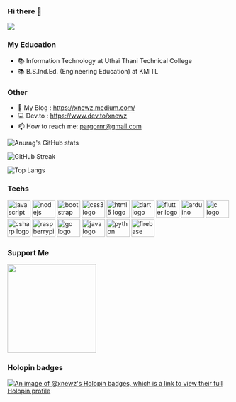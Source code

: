 ### Hi there 👋
![](https://komarev.com/ghpvc/?username=xnewz&color=blueviolet)
### My Education
- 📚 Information Technology at Uthai Thani Technical College
- 📚 B.S.Ind.Ed. (Engineering Education) at KMITL
### Other
- 🌱 My Blog : https://xnewz.medium.com/
- 💻 Dev.to : https://www.dev.to/xnewz
- 📫 How to reach me: [pargornr@gmail.com](mailto:pargornr@gmail.com)

![Anurag's GitHub stats](https://github-readme-stats.vercel.app/api?username=xnewz&show_icons=true&hide=&count_private=true&theme=tokyonight)

![GitHub Streak](https://github-readme-streak-stats.herokuapp.com/?user=xnewz&theme=tokyonight)

![Top Langs](https://github-readme-stats.vercel.app/api/top-langs/?username=xnewz&layout=compact&theme=tokyonight)

<!-- ### My Activities
<div align="left">
  <img src="https://github-read-medium-git-main.pahlevikun.vercel.app/latest?limit=4&username=xnewz&theme=dark" alt="Layout with last medium posts"  />
</div> -->

### Techs
<div align="left">
  <img src="https://cdn.jsdelivr.net/gh/devicons/devicon/icons/javascript/javascript-original.svg" height="40" width="52" alt="javascript logo"  />
  <img src="https://cdn.jsdelivr.net/gh/devicons/devicon/icons/nodejs/nodejs-original.svg" height="40" width="52" alt="nodejs logo"  />
  <img src="https://cdn.jsdelivr.net/gh/devicons/devicon/icons/bootstrap/bootstrap-original.svg" height="40" width="52" alt="bootstrap logo"  />
  <img src="https://cdn.jsdelivr.net/gh/devicons/devicon/icons/css3/css3-original.svg" height="40" width="52" alt="css3 logo"  />
  <img src="https://cdn.jsdelivr.net/gh/devicons/devicon/icons/html5/html5-original.svg" height="40" width="52" alt="html5 logo"  />
  <img src="https://cdn.jsdelivr.net/gh/devicons/devicon/icons/dart/dart-original.svg" height="40" width="52" alt="dart logo"  />
  <img src="https://cdn.jsdelivr.net/gh/devicons/devicon/icons/flutter/flutter-original.svg" height="40" width="52" alt="flutter logo"  />
  <img src="https://cdn.jsdelivr.net/gh/devicons/devicon/icons/arduino/arduino-original.svg" height="40" width="52" alt="arduino logo"  />
  <img src="https://cdn.jsdelivr.net/gh/devicons/devicon/icons/c/c-original.svg" height="40" width="52" alt="c logo"  />
  <img src="https://cdn.jsdelivr.net/gh/devicons/devicon/icons/csharp/csharp-original.svg" height="40" width="52" alt="csharp logo"  />
  <img src="https://cdn.jsdelivr.net/gh/devicons/devicon/icons/raspberrypi/raspberrypi-original.svg" height="40" width="52" alt="raspberrypi logo"  />
  <img src="https://cdn.jsdelivr.net/gh/devicons/devicon/icons/go/go-original.svg" height="40" width="52" alt="go logo"  />
  <img src="https://cdn.jsdelivr.net/gh/devicons/devicon/icons/java/java-original.svg" height="40" width="52" alt="java logo"  />
  <img src="https://cdn.jsdelivr.net/gh/devicons/devicon/icons/python/python-original.svg" height="40" width="52" alt="python logo"  />
  <img src="https://cdn.jsdelivr.net/gh/devicons/devicon/icons/firebase/firebase-plain.svg" height="40" width="52" alt="firebase logo"  />
</div>

### Support Me
<a href="https://www.buymeacoffee.com/xnewz"><img src="https://cdn.buymeacoffee.com/buttons/v2/default-yellow.png" width="200" /></a>

### Holopin badges
[![An image of @xnewz's Holopin badges, which is a link to view their full Holopin profile](https://holopin.me/xnewz)](https://holopin.io/@xnewz)
